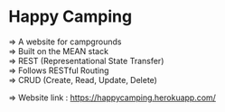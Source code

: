 # Happy Camping
=> A website for campgrounds  
=> Built on the MEAN stack  
=> REST (Representational State Transfer)  
=> Follows RESTful Routing  
=> CRUD (Create, Read, Update, Delete)  
  
=> Website link : https://happycamping.herokuapp.com/